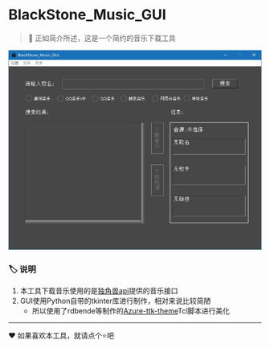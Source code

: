 # BlackStone_Music_GUI

>:page_facing_up: 正如简介所述，这是一个简约的音乐下载工具

![sample](sample.jpg)

### :label: 说明
1. 本工具下载音乐使用的是[独角兽api](http://ovooa.com/)提供的音乐接口
2. GUI使用Python自带的tkinter库进行制作，相对来说比较简陋
   - 所以使用了rdbende等制作的[Azure-ttk-theme](https://github.com/rdbende/Azure-ttk-theme)Tcl脚本进行美化

---
:heart: 如果喜欢本工具，就请点个:star:吧
